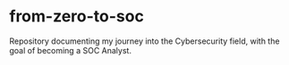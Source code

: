 # from-zero-to-soc
Repository documenting my journey into the Cybersecurity field, with the goal of becoming a SOC Analyst.
